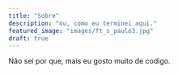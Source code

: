```yaml
---
title: "Sobre"
description: "ou, como eu terminei aqui."
featured_image: "images/ft_s_paulo3.jpg"
draft: true
---
```


Não sei por que, mais eu gosto muito de codigo.
